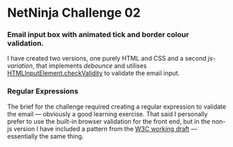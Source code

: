 # NetNinja Challenge 02

### Email input box with animated tick and border colour validation.

I have created two versions, one purely HTML and CSS and a second *js-variation*, that implements *debounce* and utilises [HTMLInputElement.checkValidity](https://developer.mozilla.org/en-US/docs/Web/API/HTMLInputElement/checkValidity) to validate the email input.

### Regular Expressions
The brief for the challenge required creating a regular expression to validate the email — obviously a good learning exercise. That said I personally prefer to use the built-in browser validation for the front end, but in the non-js version I have included a pattern from the [W3C working draft](https://www.w3.org/TR/2012/WD-html-markup-20120329/input.email.html) — essentially the same thing.
